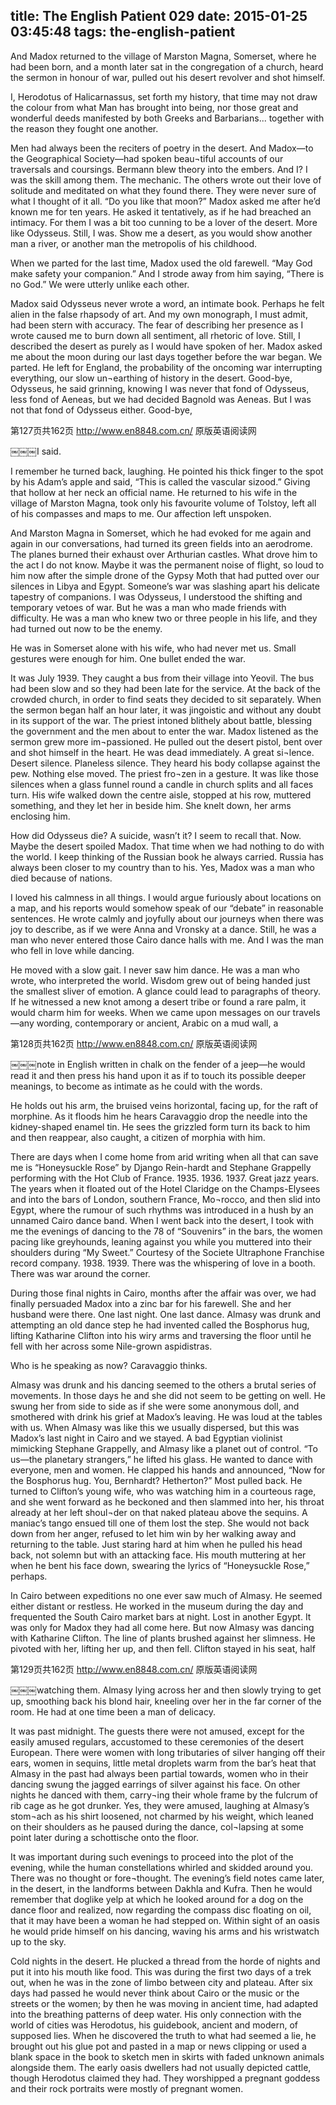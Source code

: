 title: The English Patient 029
date: 2015-01-25 03:45:48
tags: the-english-patient
---

And Madox returned to the village of Marston Magna, Somerset, where he had been born, and a month later sat in the congregation of a church, heard the sermon in honour of war, pulled out his desert revolver and shot himself.

I, Herodotus of Halicarnassus, set forth my history, that time may not draw the colour from what Man has brought into being, nor those great and wonderful deeds manifested by both Greeks and Barbarians... together with the reason they fought one another.

Men had always been the reciters of poetry in the desert. And Madox—to the Geographical Society—had spoken beau¬tiful accounts of our traversals and coursings. Bermann blew theory into the embers. And I? I was the skill among them. The mechanic. The others wrote out their love of solitude and meditated on what they found there. They were never sure of what I thought of it all. “Do you like that moon?” Madox asked me after he’d known me for ten years. He asked it tentatively, as if he had breached an intimacy. For them I was a bit too cunning to be a lover of the desert. More like Odysseus. Still, I was. Show me a desert, as you would show another man a river, or another man the metropolis of his childhood.

When we parted for the last time, Madox used the old farewell. “May God make safety your companion.” And I strode away from him saying, “There is no God.” We were utterly unlike each other.

Madox said Odysseus never wrote a word, an intimate book. Perhaps he felt alien in the false rhapsody of art. And my own monograph, I must admit, had been stern with accuracy. The fear of describing her presence as I wrote caused me to burn down all sentiment, all rhetoric of love. Still, I described the desert as purely as I would have spoken of her. Madox asked me about the moon during our last days together before the war began. We parted. He left for England, the probability of the oncoming war interrupting everything, our slow un¬earthing of history in the desert. Good-bye, Odysseus, he said grinning, knowing I was never that fond of Odysseus, less fond of Aeneas, but we had decided Bagnold was Aeneas. But I was not that fond of Odysseus either. Good-bye,

第127页共162页 http://www.en8848.com.cn/ 原版英语阅读网

￼￼￼I said.

I remember he turned back, laughing. He pointed his thick finger to the spot by his Adam’s apple and said, “This is called the vascular sizood.” Giving that hollow at her neck an official name. He returned to his wife in the village of Marston Magna, took only his favourite volume of Tolstoy, left all of his compasses and maps to me. Our affection left unspoken.

And Marston Magna in Somerset, which he had evoked for me again and again in our conversations, had turned its green fields into an aerodrome. The planes burned their exhaust over Arthurian castles. What drove him to the act I do not know. Maybe it was the permanent noise of flight, so loud to him now after the simple drone of the Gypsy Moth that had putted over our silences in Libya and Egypt. Someone’s war was slashing apart his delicate tapestry of companions. I was Odysseus, I understood the shifting and temporary vetoes of war. But he was a man who made friends with difficulty. He was a man who knew two or three people in his life, and they had turned out now to be the enemy.

He was in Somerset alone with his wife, who had never met us. Small gestures were enough for him. One bullet ended the war.

It was July 1939. They caught a bus from their village into Yeovil. The bus had been slow and so they had been late for the service. At the back of the crowded church, in order to find seats they decided to sit separately. When the sermon began half an hour later, it was jingoistic and without any doubt in its support of the war. The priest intoned blithely about battle, blessing the government and the men about to enter the war. Madox listened as the sermon grew more im¬passioned. He pulled out the desert pistol, bent over and shot himself in the heart. He was dead immediately. A great si¬lence. Desert silence. Planeless silence. They heard his body collapse against the pew. Nothing else moved. The priest fro¬zen in a gesture. It was like those silences when a glass funnel round a candle in church splits and all faces turn. His wife walked down the centre aisle, stopped at his row, muttered something, and they let her in beside him. She knelt down, her arms enclosing him.

How did Odysseus die? A suicide, wasn’t it? I seem to recall that. Now. Maybe the desert spoiled Madox. That time when we had nothing to do with the world. I keep thinking of the Russian book he always carried. Russia has always been closer to my country than to his. Yes, Madox was a man who died because of nations.

I loved his calmness in all things. I would argue furiously about locations on a map, and his reports would somehow speak of our “debate” in reasonable sentences. He wrote calmly and joyfully about our journeys when there was joy to describe, as if we were Anna and Vronsky at a dance. Still, he was a man who never entered those Cairo dance halls with me. And I was the man who fell in love while dancing.

He moved with a slow gait. I never saw him dance. He was a man who wrote, who interpreted the world. Wisdom grew out of being handed just the smallest sliver of emotion. A glance could lead to paragraphs of theory. If he witnessed a new knot among a desert tribe or found a rare palm, it would charm him for weeks. When we came upon messages on our travels—any wording, contemporary or ancient, Arabic on a mud wall, a

第128页共162页 http://www.en8848.com.cn/ 原版英语阅读网

￼￼￼note in English written in chalk on the fender of a jeep—he would read it and then press his hand upon it as if to touch its possible deeper meanings, to become as intimate as he could with the words.

He holds out his arm, the bruised veins horizontal, facing up, for the raft of morphine. As it floods him he hears Caravaggio drop the needle into the kidney-shaped enamel tin. He sees the grizzled form turn its back to him and then reappear, also caught, a citizen of morphia with him.

There are days when I come home from arid writing when all that can save me is “Honeysuckle Rose” by Django Rein-hardt and Stephane Grappelly performing with the Hot Club of France. 1935. 1936. 1937. Great jazz years. The years when it floated out of the Hotel Claridge on the Champs-Elysees and into the bars of London, southern France, Mo¬rocco, and then slid into Egypt, where the rumour of such rhythms was introduced in a hush by an unnamed Cairo dance band. When I went back into the desert, I took with me the evenings of dancing to the 78 of “Souvenirs” in the bars, the women pacing like greyhounds, leaning against you while you muttered into their shoulders during “My Sweet.” Courtesy of the Societe Ultraphone Franchise record company. 1938. 1939. There was the whispering of love in a booth. There was war around the corner.

During those final nights in Cairo, months after the affair was over, we had finally persuaded Madox into a zinc bar for his farewell. She and her husband were there. One last night. One last dance. Almasy was drunk and attempting an old dance step he had invented called the Bosphorus hug, lifting Katharine Clifton into his wiry arms and traversing the floor until he fell with her across some Nile-grown aspidistras.

Who is he speaking as now? Caravaggio thinks.

Almasy was drunk and his dancing seemed to the others a brutal series of movements. In those days he and she did not seem to be getting on well. He swung her from side to side as if she were some anonymous doll, and smothered with drink his grief at Madox’s leaving. He was loud at the tables with us. When Almasy was like this we usually dispersed, but this was Madox’s last night in Cairo and we stayed. A bad Egyptian violinist mimicking Stephane Grappelly, and Almasy like a planet out of control. “To us—the planetary strangers,” he lifted his glass. He wanted to dance with everyone, men and women. He clapped his hands and announced, “Now for the Bosphorus hug. You, Bernhardt? Hetherton?” Most pulled back. He turned to Clifton’s young wife, who was watching him in a courteous rage, and she went forward as he beckoned and then slammed into her, his throat already at her left shoul¬der on that naked plateau above the sequins. A maniac’s tango ensued till one of them lost the step. She would not back down from her anger, refused to let him win by her walking away and returning to the table. Just staring hard at him when he pulled his head back, not solemn but with an attacking face. His mouth muttering at her when he bent his face down, swearing the lyrics of “Honeysuckle Rose,” perhaps.

In Cairo between expeditions no one ever saw much of Almasy. He seemed either distant or restless. He worked in the museum during the day and frequented the South Cairo market bars at night. Lost in another Egypt. It was only for Madox they had all come here. But now Almasy was dancing with Katharine Clifton. The line of plants brushed against her slimness. He pivoted with her, lifting her up, and then fell. Clifton stayed in his seat, half

第129页共162页 http://www.en8848.com.cn/ 原版英语阅读网

￼￼￼watching them. Almasy lying across her and then slowly trying to get up, smoothing back his blond hair, kneeling over her in the far corner of the room. He had at one time been a man of delicacy.

It was past midnight. The guests there were not amused, except for the easily amused regulars, accustomed to these ceremonies of the desert European. There were women with long tributaries of silver hanging off their ears, women in sequins, little metal droplets warm from the bar’s heat that Almasy in the past had always been partial towards, women who in their dancing swung the jagged earrings of silver against his face. On other nights he danced with them, carry¬ing their whole frame by the fulcrum of rib cage as he got drunker. Yes, they were amused, laughing at Almasy’s stom¬ach as his shirt loosened, not charmed by his weight, which leaned on their shoulders as he paused during the dance, col¬lapsing at some point later during a schottische onto the floor.

It was important during such evenings to proceed into the plot of the evening, while the human constellations whirled and skidded around you. There was no thought or fore¬thought. The evening’s field notes came later, in the desert, in the landforms between Dakhla and Kufra. Then he would remember that doglike yelp at which he looked around for a dog on the dance floor and realized, now regarding the compass disc floating on oil, that it may have been a woman he had stepped on. Within sight of an oasis he would pride himself on his dancing, waving his arms and his wristwatch up to the sky.

Cold nights in the desert. He plucked a thread from the horde of nights and put it into his mouth like food. This was during the first two days of a trek out, when he was in the zone of limbo between city and plateau. After six days had passed he would never think about Cairo or the music or the streets or the women; by then he was moving in ancient time, had adapted into the breathing patterns of deep water. His only connection with the world of cities was Herodotus, his guidebook, ancient and modern, of supposed lies. When he discovered the truth to what had seemed a lie, he brought out his glue pot and pasted in a map or news clipping or used a blank space in the book to sketch men in skirts with faded unknown animals alongside them. The early oasis dwellers had not usually depicted cattle, though Herodotus claimed they had. They worshipped a pregnant goddess and their rock portraits were mostly of pregnant women.

